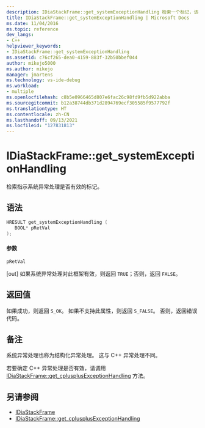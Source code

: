 ```yaml
---
description: IDiaStackFrame::get_systemExceptionHandling 检索一个标记，该标记指示系统异常处理是否有效。
title: IDiaStackFrame::get_systemExceptionHandling | Microsoft Docs
ms.date: 11/04/2016
ms.topic: reference
dev_langs:
- C++
helpviewer_keywords:
- IDiaStackFrame::get_systemExceptionHandling
ms.assetid: c76cf265-dea0-4159-883f-32b50bbef044
author: mikejo5000
ms.author: mikejo
manager: jmartens
ms.technology: vs-ide-debug
ms.workload:
- multiple
ms.openlocfilehash: c8b5e0966465d807e6fac26c98fd9fb5d922abba
ms.sourcegitcommit: b12a38744db371d2894769ecf305585f9577792f
ms.translationtype: HT
ms.contentlocale: zh-CN
ms.lasthandoff: 09/13/2021
ms.locfileid: "127831813"
---
```

# <a name="idiastackframeget_systemexceptionhandling"></a>IDiaStackFrame::get_systemExceptionHandling
检索指示系统异常处理是否有效的标记。

## <a name="syntax"></a>语法

```C++
HRESULT get_systemExceptionHandling ( 
   BOOL* pRetVal
);
```

#### <a name="parameters"></a>参数
 `pRetVal`

[out] 如果系统异常处理对此框架有效，则返回 `TRUE`；否则，返回 `FALSE`。

## <a name="return-value"></a>返回值
 如果成功，则返回 `S_OK`。 如果不支持此属性，则返回 `S_FALSE`。 否则，返回错误代码。

## <a name="remarks"></a>备注
 系统异常处理也称为结构化异常处理。 这与 C++ 异常处理不同。

 若要确定 C++ 异常处理是否有效，请调用 [IDiaStackFrame::get_cplusplusExceptionHandling](../../debugger/debug-interface-access/idiastackframe-get-cplusplusexceptionhandling.md) 方法。

## <a name="see-also"></a>另请参阅
- [IDiaStackFrame](../../debugger/debug-interface-access/idiastackframe.md)
- [IDiaStackFrame::get_cplusplusExceptionHandling](../../debugger/debug-interface-access/idiastackframe-get-cplusplusexceptionhandling.md)
